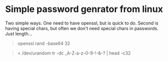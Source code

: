 # Simple password genrator from linux

Two simple ways. One need to have openssl, but is quick to do.
Second is having special chars, but often we don't need special chars in passwords. Just length...

> openssl rand -base64 32

> < /dev/urandom tr -dc _A-Z-a-z-0-9-\!-\&-\? | head -c32

